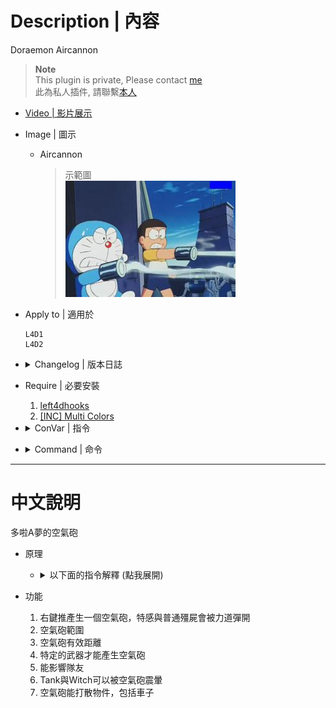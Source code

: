 # Description | 內容
Doraemon Aircannon

> __Note__ <br/>
This plugin is private, Please contact [me](https://github.com/fbef0102/Game-Private_Plugin#私人插件列表-private-plugins-list)<br/>
此為私人插件, 請聯繫[本人](https://github.com/fbef0102/Game-Private_Plugin#私人插件列表-private-plugins-list)

* [Video | 影片展示](https://youtu.be/HQgxXpngBxI)

* Image | 圖示
	* Aircannon
        > 示範圖
        <br/>![l4d_gun_blastpushback_1](image/l4d_gun_blastpushback_1.jpg)

* Apply to | 適用於
    ```
    L4D1
    L4D2
    ```

* <details><summary>Changelog | 版本日誌</summary>

    * v1.0
	    * Original Request by 壹梦
</details>

* Require | 必要安裝
	1. [left4dhooks](https://forums.alliedmods.net/showthread.php?t=321696)
	2. [[INC] Multi Colors](https://github.com/fbef0102/L4D1_2-Plugins/releases/tag/Multi-Colors)

* <details><summary>ConVar | 指令</summary>

    * cfg/sourcemod/l4d_gun_blastpushback.cfg
        ```php
        // 0=Plugin off, 1=Plugin on.
        l4d_gun_blastpushback_allow "1"

        // Changes how message displays. (0: Disable, 1:In chat, 2: In Hint Box, 3: In center text)
        l4d_gun_blastpushback_announce_type "2"

        // How much damage the Doraemon Aircannon does when fired.
        l4d_gun_blastpushback_damage "30"

        // How much damage the Doraemon Aircannon does when fired. (friendly fire)
        l4d_gun_blastpushback_damage_ff "1"

        // Doraemon Aircannon steam particle effect time. (0=Disable)
        l4d_gun_blastpushback_effect_time "0.5"

        // Turn on the plugin in these game modes, separate by commas (no spaces). (Empty = all).
        l4d_gun_blastpushback_modes ""

        // Turn off the plugin in these game modes, separate by commas (no spaces). (Empty = none).
        l4d_gun_blastpushback_modes_off ""

        // Turn on the plugin in these game modes. 0=All, 1=Coop, 2=Survival, 4=Versus, 8=Scavenge. Add numbers together.
        l4d_gun_blastpushback_modes_tog "0"

        // When hit by the Doraemon Aircannon, push players/infected by this much force.
        l4d_gun_blastpushback_push "400"

        // How long after using the Doraemon Aircannon before it can be used again.
        l4d_gun_blastpushback_push_time "0.5"

        // Doraemon Aircannon explosion radius override.
        l4d_gun_blastpushback_radius "150"

        // How far the Doraemon Aircannon can affect entities.
        l4d_gun_blastpushback_range "800"

        // If 1, Doraemon Aircannon can affect survivors.
        l4d_gun_blastpushback_survivor "1"

        // (L4D2) Empty string to allow all. Allow these weapon IDs being used in this plugin, separate by commas (no spaces). See plugin source code for more details.
        l4d_gun_blastpushback_weapon "14,21,32,33"

        // (L4D1) Empty string to allow all. Allow these weapon IDs being used in this plugin, separate by commas (no spaces). See plugin source code for more details.
        l4d_gun_blastpushback_weapon "6,12,13"
        ```
</details>

* <details><summary>Command | 命令</summary>
   
    None
</details>

- - - -
# 中文說明
多啦A夢的空氣砲

* 原理
    * <details><summary>以下面的指令解釋 (點我展開)</summary>

        > 效果: 拿出近戰武器，按下右鍵推產生一個空氣砲，在800公尺範圍內擊中準心指向的目標，並在目標150公尺周圍內產生影響，所有物件受到衝擊30點傷害，特感會被力道彈開、Witch會被震暈、普通殭屍會被震暈
        ```php
        // (L4D2) Empty string to allow all. Allow these weapon IDs being used in this plugin, separate by commas (no spaces). See plugin source code for more details. 
        l4d_gun_blastpushback_weapon "21"

        // How far the Doraemon Aircannon can affect entities.
        l4d_gun_blastpushback_range "800"

        // Doraemon Aircannon explosion radius override.
        l4d_gun_blastpushback_radius "150"

        // How much damage the Doraemon Aircannon does when fired.
        l4d_gun_blastpushback_damage "30"
        ```
    </details>

* 功能
    1. 右鍵推產生一個空氣砲，特感與普通殭屍會被力道彈開
    2. 空氣砲範圍
    3. 空氣砲有效距離
    3. 特定的武器才能產生空氣砲
    4. 能影響隊友
    5. Tank與Witch可以被空氣砲震暈
    6. 空氣砲能打散物件，包括車子
